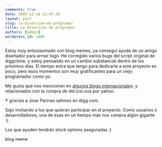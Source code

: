 ```yaml
---
comments: true
date: 2005-12-10 12:47:18
layout: post
slug: la-diversion-de-programar
title: La diversión de programar
authors: [admin]
wordpress_id: 1486
---
```


Estoy muy entusiasmado con blog memes, ya conseguí ayuda de un amigo diseñador para armar logo.
He corregido varios bugs del script original de diggclone, y estoy pensando en un cambio substancial dentro de los próximos días.
El tiempo extra que tengo para dedicarle a este proyecto es poco, pero esos momentos son muy gratificantes para un viejo programador como yo.

Me gusta que nos mencionen en [algunos blogs internacionale](http://www.hellocompany.org/entry/yahoos-smart-web20-moves-buys-delicious/)s, y relacionados con la compra de del.icio.ous por yahoo.

Y gracias a Jose Parinas salimos en digg.com.

Sigo invitando a los que quieran participar en el proyecto. Como usuarios o desarrolladores, una de esas en un tiempo más nos compra algún gigante :).

Los que ayuden tendrán stock options aseguradas :)

blog meme

